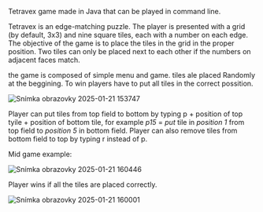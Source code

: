 Tetravex game made in Java that can be played in command line.

Tetravex is an edge-matching puzzle. The player is presented with a grid (by default, 3x3) and nine square tiles, each with a number on each edge. The objective of the game is to place the tiles in the grid in the proper position. Two tiles can only be placed next to each other if the numbers on adjacent faces match.

the game is composed of simple menu and game. tiles ale placed Randomly at the beggining. To win players have to put all tiles in the correct possition.


![Snímka obrazovky 2025-01-21 153747](https://github.com/user-attachments/assets/2c2ea11c-106c-49ca-9d2f-ed01ce185b93)


Player can put tiles from top field to bottom by typing p + position of top tyile + position of bottom tile, for example *p15* = *put* tile in *position 1* from top field to *position 5* in bottom field. Player can also remove tiles from bottom field to top by typing r instead of p.

Mid game example:

![Snímka obrazovky 2025-01-21 160446](https://github.com/user-attachments/assets/ff239523-86a5-4063-90fb-7cbe32b163d3)

Player wins if all the tiles are placed correctly.

![Snímka obrazovky 2025-01-21 160001](https://github.com/user-attachments/assets/1188fe68-786e-400f-bade-1f880cdf7222)
